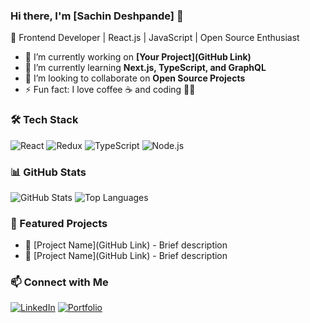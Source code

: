 ### Hi there, I'm [Sachin Deshpande] 👋

🚀 Frontend Developer | React.js | JavaScript | Open Source Enthusiast

- 🔭 I’m currently working on **[Your Project](GitHub Link)**
- 🌱 I’m currently learning **Next.js, TypeScript, and GraphQL**
- 👯 I’m looking to collaborate on **Open Source Projects**
- ⚡ Fun fact: I love coffee ☕ and coding 👨‍💻

### 🛠 Tech Stack
![React](https://img.shields.io/badge/React-20232A?style=for-the-badge&logo=react&logoColor=61DAFB)
![Redux](https://img.shields.io/badge/Redux-593D88?style=for-the-badge&logo=redux&logoColor=white)
![TypeScript](https://img.shields.io/badge/TypeScript-007ACC?style=for-the-badge&logo=typescript&logoColor=white)
![Node.js](https://img.shields.io/badge/Node.js-43853D?style=for-the-badge&logo=node.js&logoColor=white)

### 📊 GitHub Stats
![GitHub Stats](https://github-readme-stats.vercel.app/api?username=yourusername&show_icons=true&theme=radical)
![Top Languages](https://github-readme-stats.vercel.app/api/top-langs/?username=yourusername&layout=compact&theme=radical)

### 🚀 Featured Projects
- 🔹 [Project Name](GitHub Link) - Brief description
- 🔹 [Project Name](GitHub Link) - Brief description

### 📫 Connect with Me
[![LinkedIn](https://img.shields.io/badge/LinkedIn-blue?style=for-the-badge&logo=linkedin)](https://www.linkedin.com/in/yourprofile/)
[![Portfolio](https://img.shields.io/badge/Portfolio-ff69b4?style=for-the-badge)](https://yourportfolio.com)

